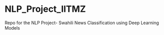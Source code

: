 # NLP_Project_IITMZ
Repo for the NLP Project- Swahili News Classification using Deep Learning Models
